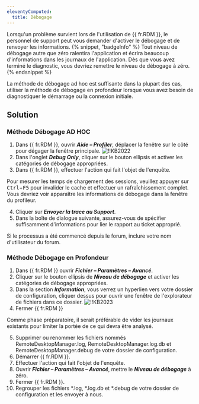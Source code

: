 ```yaml
---
eleventyComputed:
  title: Débogage
---
```

Lorsqu'un problème survient lors de l'utilisation de {{ fr.RDM }}, le personnel de support peut vous demander d'activer le débogage et de renvoyer les informations.
{% snippet, "badgeInfo" %}
Tout niveau de débogage autre que zéro ralentira l'application et écrira beaucoup d'informations dans les journaux de l'application. Dès que vous avez terminé le diagnostic, vous devriez remettre le niveau de débogage à zéro.
{% endsnippet %}

La méthode de débogage ad hoc est suffisante dans la plupart des cas, utiliser la méthode de débogage en profondeur lorsque vous avez besoin de diagnostiquer le démarrage ou la connexion initiale.
## Solution
### Méthode Débogage AD HOC
1. Dans {{ fr.RDM }}, ouvrir ***Aide – Profiler***, déplacer la fenêtre sur le côté pour dégager la fenêtre principale.
![!!KB2022](https://cdnweb.devolutions.net/docs/docs_en_kb_KB2022.png)
1. Dans l'onglet ***Debug Only***, cliquer sur le bouton ellipsis et activer les catégories de débogage appropriées.
1. Dans {{ fr.RDM }}, effectuer l'action qui fait l'objet de l'enquête.

Pour mesurer les temps de chargement des sessions, veuillez appuyer sur <kbd>Ctrl</kbd>+<kbd>F5</kbd> pour invalider le cache et effectuer un rafraîchissement complet. Vous devriez voir apparaître les informations de débogage dans la fenêtre du profileur.

4. Cliquer sur ***Envoyer la trace au Support***.
1. Dans la boîte de dialogue suivante, assurez-vous de spécifier suffisamment d'informations pour lier le rapport au ticket approprié.

Si le processus a été commencé depuis le forum, inclure votre nom d'utilisateur du forum.
### Méthode Débogage en Profondeur
1. Dans {{ fr.RDM }} ouvrir ***Fichier – Paramètres – Avancé***.
1. Cliquer sur le bouton ellipsis de ***Niveau de débogage*** et activer les catégories de débogage appropriées.
1. Dans la section ***Information***, vous verrez un hyperlien vers votre dossier de configuration, cliquer dessus pour ouvrir une fenêtre de l'explorateur de fichiers dans ce dossier.
![!!KB2023](https://cdnweb.devolutions.net/docs/docs_en_kb_KB2023.png)
1. Fermer {{ fr.RDM }}

Comme phase préparatoire, il serait préférable de vider les journaux existants pour limiter la portée de ce qui devra être analysé.

5. Supprimer ou renommer les fichiers nommés RemoteDesktopManager.log, RemoteDesktopManager.log.db et RemoteDesktopManager.debug de votre dossier de configuration.
1. Démarrer {{ fr.RDM }}.
1. Effectuer l'action qui fait l'objet de l'enquête.
1. Ouvrir ***Fichier – Paramètres – Avancé***, mettre le ***Niveau de débogage*** à zéro.
1. Fermer {{ fr.RDM }}.
1. Regrouper les fichiers *.log, *.log.db et *.debug de votre dossier de configuration et les envoyer à nous.
